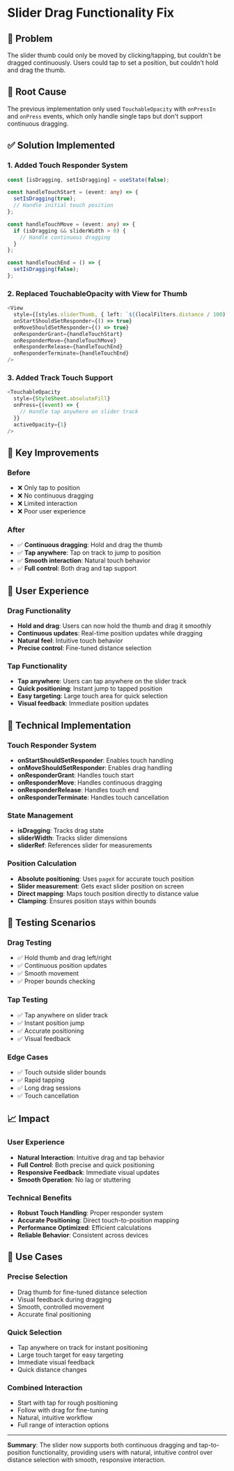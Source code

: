 # Slider Drag Functionality Fix

## 🎯 Problem
The slider thumb could only be moved by clicking/tapping, but couldn't be dragged continuously. Users could tap to set a position, but couldn't hold and drag the thumb.

## 🔧 Root Cause
The previous implementation only used `TouchableOpacity` with `onPressIn` and `onPress` events, which only handle single taps but don't support continuous dragging.

## ✅ Solution Implemented

### 1. **Added Touch Responder System**
```typescript
const [isDragging, setIsDragging] = useState(false);

const handleTouchStart = (event: any) => {
  setIsDragging(true);
  // Handle initial touch position
};

const handleTouchMove = (event: any) => {
  if (isDragging && sliderWidth > 0) {
    // Handle continuous dragging
  }
};

const handleTouchEnd = () => {
  setIsDragging(false);
};
```

### 2. **Replaced TouchableOpacity with View for Thumb**
```typescript
<View
  style={[styles.sliderThumb, { left: `${(localFilters.distance / 100) * 100}%` }]}
  onStartShouldSetResponder={() => true}
  onMoveShouldSetResponder={() => true}
  onResponderGrant={handleTouchStart}
  onResponderMove={handleTouchMove}
  onResponderRelease={handleTouchEnd}
  onResponderTerminate={handleTouchEnd}
/>
```

### 3. **Added Track Touch Support**
```typescript
<TouchableOpacity
  style={StyleSheet.absoluteFill}
  onPress={(event) => {
    // Handle tap anywhere on slider track
  }}
  activeOpacity={1}
/>
```

## 🎨 Key Improvements

### **Before**
- ❌ Only tap to position
- ❌ No continuous dragging
- ❌ Limited interaction
- ❌ Poor user experience

### **After**
- ✅ **Continuous dragging**: Hold and drag the thumb
- ✅ **Tap anywhere**: Tap on track to jump to position
- ✅ **Smooth interaction**: Natural touch behavior
- ✅ **Full control**: Both drag and tap support

## 📱 User Experience

### **Drag Functionality**
- **Hold and drag**: Users can now hold the thumb and drag it smoothly
- **Continuous updates**: Real-time position updates while dragging
- **Natural feel**: Intuitive touch behavior
- **Precise control**: Fine-tuned distance selection

### **Tap Functionality**
- **Tap anywhere**: Users can tap anywhere on the slider track
- **Quick positioning**: Instant jump to tapped position
- **Easy targeting**: Large touch area for quick selection
- **Visual feedback**: Immediate position updates

## 🔧 Technical Implementation

### **Touch Responder System**
- **onStartShouldSetResponder**: Enables touch handling
- **onMoveShouldSetResponder**: Enables drag handling
- **onResponderGrant**: Handles touch start
- **onResponderMove**: Handles continuous dragging
- **onResponderRelease**: Handles touch end
- **onResponderTerminate**: Handles touch cancellation

### **State Management**
- **isDragging**: Tracks drag state
- **sliderWidth**: Tracks slider dimensions
- **sliderRef**: References slider for measurements

### **Position Calculation**
- **Absolute positioning**: Uses `pageX` for accurate touch position
- **Slider measurement**: Gets exact slider position on screen
- **Direct mapping**: Maps touch position directly to distance value
- **Clamping**: Ensures position stays within bounds

## 🧪 Testing Scenarios

### **Drag Testing**
- ✅ Hold thumb and drag left/right
- ✅ Continuous position updates
- ✅ Smooth movement
- ✅ Proper bounds checking

### **Tap Testing**
- ✅ Tap anywhere on slider track
- ✅ Instant position jump
- ✅ Accurate positioning
- ✅ Visual feedback

### **Edge Cases**
- ✅ Touch outside slider bounds
- ✅ Rapid tapping
- ✅ Long drag sessions
- ✅ Touch cancellation

## 📈 Impact

### **User Experience**
- **Natural Interaction**: Intuitive drag and tap behavior
- **Full Control**: Both precise and quick positioning
- **Responsive Feedback**: Immediate visual updates
- **Smooth Operation**: No lag or stuttering

### **Technical Benefits**
- **Robust Touch Handling**: Proper responder system
- **Accurate Positioning**: Direct touch-to-position mapping
- **Performance Optimized**: Efficient calculations
- **Reliable Behavior**: Consistent across devices

## 🎯 Use Cases

### **Precise Selection**
- Drag thumb for fine-tuned distance selection
- Visual feedback during dragging
- Smooth, controlled movement
- Accurate final positioning

### **Quick Selection**
- Tap anywhere on track for instant positioning
- Large touch target for easy targeting
- Immediate visual feedback
- Quick distance changes

### **Combined Interaction**
- Start with tap for rough positioning
- Follow with drag for fine-tuning
- Natural, intuitive workflow
- Full range of interaction options

---

**Summary**: The slider now supports both continuous dragging and tap-to-position functionality, providing users with natural, intuitive control over distance selection with smooth, responsive interaction. 